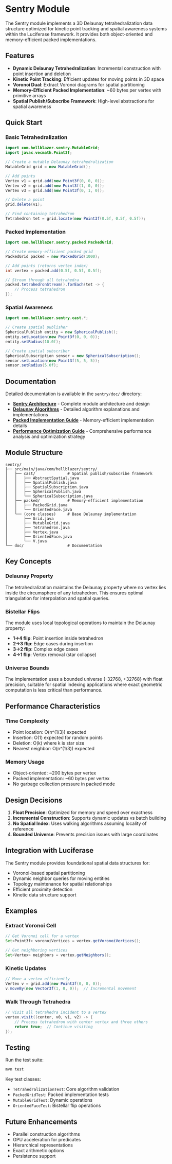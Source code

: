 # Sentry Module

The Sentry module implements a 3D Delaunay tetrahedralization data structure optimized for kinetic point tracking and spatial awareness systems within the Luciferase framework. It provides both object-oriented and memory-efficient packed implementations.

## Features

- **Dynamic Delaunay Tetrahedralization**: Incremental construction with point insertion and deletion
- **Kinetic Point Tracking**: Efficient updates for moving points in 3D space
- **Voronoi Dual**: Extract Voronoi diagrams for spatial partitioning
- **Memory-Efficient Packed Implementation**: ~60 bytes per vertex with primitive arrays
- **Spatial Publish/Subscribe Framework**: High-level abstractions for spatial awareness

## Quick Start

### Basic Tetrahedralization

```java
import com.hellblazer.sentry.MutableGrid;
import javax.vecmath.Point3f;

// Create a mutable Delaunay tetrahedralization
MutableGrid grid = new MutableGrid();

// Add points
Vertex v1 = grid.add(new Point3f(0, 0, 0));
Vertex v2 = grid.add(new Point3f(1, 0, 0));
Vertex v3 = grid.add(new Point3f(0, 1, 0));

// Delete a point
grid.delete(v1);

// Find containing tetrahedron
Tetrahedron tet = grid.locate(new Point3f(0.5f, 0.5f, 0.5f));
```

### Packed Implementation

```java
import com.hellblazer.sentry.packed.PackedGrid;

// Create memory-efficient packed grid
PackedGrid packed = new PackedGrid(1000);

// Add points (returns vertex index)
int vertex = packed.add(0.5f, 0.5f, 0.5f);

// Stream through all tetrahedra
packed.tetrahedronStream().forEach(tet -> {
    // Process tetrahedron
});
```

### Spatial Awareness

```java
import com.hellblazer.sentry.cast.*;

// Create spatial publisher
SphericalPublish entity = new SphericalPublish();
entity.setLocation(new Point3f(0, 0, 0));
entity.setRadius(10.0f);

// Create spatial subscriber
SphericalSubscription sensor = new SphericalSubscription();
sensor.setLocation(new Point3f(5, 5, 5));
sensor.setRadius(5.0f);
```

## Documentation

Detailed documentation is available in the `sentry/doc/` directory:

- [**Sentry Architecture**](doc/SENTRY_ARCHITECTURE.md) - Complete module architecture and design
- [**Delaunay Algorithms**](doc/DELAUNAY_ALGORITHMS.md) - Detailed algorithm explanations and implementations
- [**Packed Implementation Guide**](doc/PACKED_IMPLEMENTATION_GUIDE.md) - Memory-efficient implementation details
- [**Performance Optimization Guide**](doc/perf/README.md) - Comprehensive performance analysis and optimization strategy

## Module Structure

```
sentry/
├── src/main/java/com/hellblazer/sentry/
│   ├── cast/              # Spatial publish/subscribe framework
│   │   ├── AbstractSpatial.java
│   │   ├── SpatialPublish.java
│   │   ├── SpatialSubscription.java
│   │   ├── SphericalPublish.java
│   │   └── SphericalSubscription.java
│   ├── packed/            # Memory-efficient implementation
│   │   ├── PackedGrid.java
│   │   └── OrientedFace.java
│   └── (core classes)     # Base Delaunay implementation
│       ├── Grid.java
│       ├── MutableGrid.java
│       ├── Tetrahedron.java
│       ├── Vertex.java
│       ├── OrientedFace.java
│       └── V.java
└── doc/                   # Documentation
```

## Key Concepts

### Delaunay Property
The tetrahedralization maintains the Delaunay property where no vertex lies inside the circumsphere of any tetrahedron. This ensures optimal triangulation for interpolation and spatial queries.

### Bistellar Flips
The module uses local topological operations to maintain the Delaunay property:
- **1→4 flip**: Point insertion inside tetrahedron
- **2→3 flip**: Edge cases during insertion
- **3→2 flip**: Complex edge cases
- **4→1 flip**: Vertex removal (star collapse)

### Universe Bounds
The implementation uses a bounded universe {-32768, +32768} with float precision, suitable for spatial indexing applications where exact geometric computation is less critical than performance.

## Performance Characteristics

### Time Complexity
- Point location: O(n^(1/3)) expected
- Insertion: O(1) expected for random points
- Deletion: O(k) where k is star size
- Nearest neighbor: O(n^(1/3)) expected

### Memory Usage
- Object-oriented: ~200 bytes per vertex
- Packed implementation: ~60 bytes per vertex
- No garbage collection pressure in packed mode

## Design Decisions

1. **Float Precision**: Optimized for memory and speed over exactness
2. **Incremental Construction**: Supports dynamic updates vs batch building
3. **No Spatial Index**: Uses walking algorithms assuming locality of reference
4. **Bounded Universe**: Prevents precision issues with large coordinates

## Integration with Luciferase

The Sentry module provides foundational spatial data structures for:
- Voronoi-based spatial partitioning
- Dynamic neighbor queries for moving entities
- Topology maintenance for spatial relationships
- Efficient proximity detection
- Kinetic data structure support

## Examples

### Extract Voronoi Cell

```java
// Get Voronoi cell for a vertex
Set<Point3f> voronoiVertices = vertex.getVoronoiVertices();

// Get neighboring vertices
Set<Vertex> neighbors = vertex.getNeighbors();
```

### Kinetic Updates

```java
// Move a vertex efficiently
Vertex v = grid.add(new Point3f(0, 0, 0));
v.moveBy(new Vector3f(1, 0, 0));  // Incremental movement
```

### Walk Through Tetrahedra

```java
// Visit all tetrahedra incident to a vertex
vertex.visit((center, v0, v1, v2) -> {
    // Process tetrahedron with center vertex and three others
    return true;  // Continue visiting
});
```

## Testing

Run the test suite:
```bash
mvn test
```

Key test classes:
- `TetrahedralizationTest`: Core algorithm validation
- `PackedGridTest`: Packed implementation tests
- `MutableGridTest`: Dynamic operations
- `OrientedFaceTest`: Bistellar flip operations

## Future Enhancements

- Parallel construction algorithms
- GPU acceleration for predicates
- Hierarchical representations
- Exact arithmetic options
- Persistence support